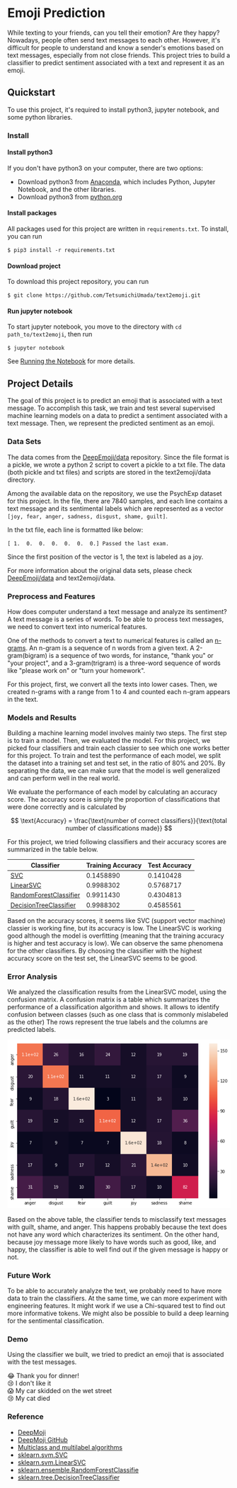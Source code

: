# Emoji Prediction

While texting to your friends, can you tell their emotion? Are they happy? Nowadays, people often send text messages to each other. However, it's difficult for people to understand and know a sender's emotions based on text messages, especially from not close friends. This project tries to build a classifier to predict sentiment associated with a text and represent it as an emoji.

## Quickstart
To use this project, it's required to install python3, jupyter notebook, and some python libraries.

### Install
#### Install python3
If you don't have python3 on your computer, there are two options:
+ Download python3 from [Anaconda](https://www.anaconda.com/download/), which includes Python, Jupyter Notebook, and the other libraries.
+ Download python3 from [python.org](https://www.python.org/downloads/)

#### Install packages
All packages used for this project are written in `requirements.txt`. To install, you can run
```
$ pip3 install -r requirements.txt
```

#### Download project
To download this project repository, you can run
```
$ git clone https://github.com/TetsumichiUmada/text2emoji.git
```

#### Run jupyter notebook
To start jupyter notebook, you move to the directory with `cd path_to/text2emoji`, then run
```
$ jupyter notebook
```
See [Running the Notebook](https://jupyter.readthedocs.io/en/latest/running.html#running) for more details.

## Project Details
The goal of this project is to predict an emoji that is associated with a text message. To accomplish this task, we train and test several supervised machine learning models on a data to predict a sentiment associated with a text message. Then, we represent the predicted sentiment as an emoji.

### Data Sets
The data comes from the [DeepEmoji/data](https://github.com/bfelbo/DeepMoji/tree/master/data) repository. Since the file format is a pickle, we wrote a python 2 script to covert a pickle to a txt file. The data (both pickle and txt files) and scripts are stored in the text2emoji/data directory.

Among the available data on the repository, we use the PsychExp dataset for this project. In the file, there are 7840 samples, and each line contains a text message and its sentimental labels which are represented as a vector `[joy, fear, anger, sadness, disgust, shame, guilt]`.

In the txt file, each line is formatted like below:

```
[ 1.  0.  0.  0.  0.  0.  0.] Passed the last exam.
```

Since the first position of the vector is 1, the text is labeled as a joy.

For more information about the original data sets, please check [DeepEmoji/data](https://github.com/bfelbo/DeepMoji/tree/master/data) and text2emoji/data.


### Preprocess and Features
How does computer understand a text message and analyze its sentiment? A text message is a series of words. To be able to process text messages, we need to convert text into numerical features.

One of the methods to convert a text to numerical features is called an [n-grams](https://en.wikipedia.org/wiki/N-gram). An n-gram is a sequence of n words from a given text. A 2-gram(bigram) is a sequence of two words, for instance, "thank you" or "your project", and a 3-gram(trigram) is a three-word sequence of words like "please work on" or "turn your homework".

For this project, first, we convert all the texts into lower cases. Then, we created n-grams with a range from 1 to 4 and counted each n-gram appears in the text.

### Models and Results
Building a machine learning model involves mainly two steps. The first step is to train a model. Then, we evaluated the model. For this project, we picked four classifiers and train each classier to see which one works better for this project. To train and test the performance of each model, we split the dataset into a training set and test set, in the ratio of 80% and 20%. By separating the data, we can make sure that the model is well generalized and can perform well in the real world.

We evaluate the performance of each model by calculating an accuracy score. The accuracy score is simply the proportion of classifications that were done correctly and is calculated by

$$
\text{Accuracy} = \frac{\text{number of correct classifiers}}{\text{total number of classifications made}}
$$

For this project, we tried following classifiers and their accuracy scores are summarized in the table below.

| Classifier                | Training Accuracy | Test Accuracy |
| ------------------------- | ----------------- | ------------- |
| [SVC](http://scikit-learn.org/stable/modules/generated/sklearn.svm.SVC.html)                       |         0.1458890 |     0.1410428 |
| [LinearSVC](http://scikit-learn.org/stable/modules/generated/sklearn.svm.LinearSVC.html)                 |         0.9988302 |     0.5768717 |
| [RandomForestClassifier](http://scikit-learn.org/stable/modules/generated/sklearn.ensemble.RandomForestClassifier.html)    |         0.9911430 |     0.4304813 |
| [DecisionTreeClassifier](http://scikit-learn.org/stable/modules/generated/sklearn.tree.DecisionTreeClassifier.html)    |         0.9988302 |     0.4585561 |

Based on the accuracy scores, it seems like SVC (support vector machine) classier is working fine, but its accuracy is low. The LinearSVC is working good although the model is overfitting (meaning that the training accuracy is higher and test accuracy is low). We can observe the same phenomena for the other classifiers. By choosing the classifier with the highest accuracy score on the test set, the LinearSVC seems to be good.

### Error Analysis

We analyzed the classification results from the LinearSVC model, using the confusion matrix. A confusion matrix is a table which summarizes the performance of a classification algorithm and shows. It allows to identify confusion between classes (such as one class that is commonly mislabeled as the other) The rows represent the true labels and the columns are predicted labels.

![](images/confusion_matrix.png)

Based on the above table, the classifier tends to misclassify text messages with guilt, shame, and anger. This happens probably because the text does not have any word which characterizes its sentiment. On the other hand, because joy message more likely to have words such as good, like, and happy, the classifier is able to well find out if the given message is happy or not.

### Future Work
To be able to accurately analyze the text, we probably need to have more data to train the classifiers. At the same time, we can more experiment with engineering features. It might work if we use a Chi-squared test to find out more informative tokens. We might also be possible to build a deep learning for the sentimental classification.

### Demo
Using the classifier we built, we tried to predict an emoji that is associated with the test messages.

😂 Thank you for dinner!       
😢 I don't like it          
😱 My car skidded on the wet street        
😢 My cat died       


### Reference
+ [DeepMoji](https://www.media.mit.edu/projects/deepmoji/overview/)
+ [DeepMoji GitHub](https://github.com/bfelbo/DeepMoji)
+ [Multiclass and multilabel algorithms](http://scikit-learn.org/stable/modules/multiclass.html)
+ [sklearn.svm.SVC](http://scikit-learn.org/stable/modules/generated/sklearn.svm.SVC.html)
+ [sklearn.svm.LinearSVC](http://scikit-learn.org/stable/modules/generated/sklearn.svm.LinearSVC.html)
+ [sklearn.ensemble.RandomForestClassifie](http://scikit-learn.org/stable/modules/generated/sklearn.ensemble.RandomForestClassifier.html)
+ [sklearn.tree.DecisionTreeClassifier](http://scikit-learn.org/stable/modules/generated/sklearn.tree.DecisionTreeClassifier.html)
